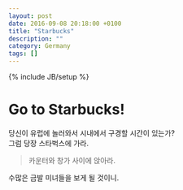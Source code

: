 ```yaml
---
layout: post
date: 2016-09-08 20:18:00 +0100
title: "Starbucks"
description: ""
category: Germany
tags: []
---
```

{% include JB/setup %}

# Go to Starbucks!



당신이 유럽에 놀러와서 시내에서 구경할 시간이 있는가?  
그럼 당장 스타벅스에 가라.




>카운터와 창가 사이에 앉아라.



수많은 금발 미녀들을 보게 될 것이니.



